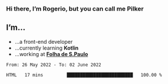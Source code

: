 ### Hi there, I’m Rogerio, but you can call me Pilker

## I’m…
- …a front-end developer
- …currently learning **Kotlin**
- …working at [**Folha de S.Paulo**](https://www.folha.com.br/)

<!--START_SECTION:waka-->

```text
From: 26 May 2022 - To: 02 June 2022

HTML   17 mins         █████████████████████████   100.00 %
```

<!--END_SECTION:waka-->

